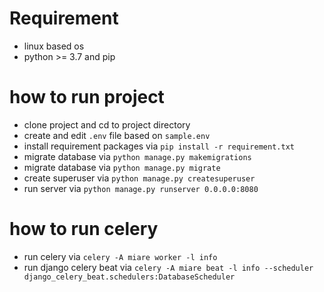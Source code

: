 # Requirement

* linux based os
* python >= 3.7 and pip

# how to run project
* clone project and cd to project directory
* create and edit `.env` file based on `sample.env`
* install requirement packages via `pip install -r requirement.txt`
* migrate database via `python manage.py makemigrations`
* migrate database via `python manage.py migrate`
* create superuser via `python manage.py createsuperuser`
* run server via `python manage.py runserver 0.0.0.0:8080`

# how to run celery
* run celery via `celery -A miare worker -l info `
* run django celery beat via ` celery -A miare beat -l info --scheduler django_celery_beat.schedulers:DatabaseScheduler `


 
